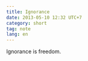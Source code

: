 ```yaml
---
title: Ignorance
date: 2013-05-10 12:32 UTC+7
category: short
tag: note
lang: en
---
```


Ignorance is freedom.
